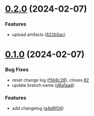 # [0.2.0](https://github.com/babyhockey/greetings-ci/compare/v0.1.0...v0.2.0) (2024-02-07)


### Features

* upload artifacts ([822b5ac](https://github.com/babyhockey/greetings-ci/commit/822b5ac636110485c8e31d418bbf292548aaec38))



# [0.1.0](https://github.com/babyhockey/greetings-ci/compare/a4d9f04509662db2e80458de6f6b76c2ae0abd55...v0.1.0) (2024-02-07)


### Bug Fixes

* reset change log ([f5b8c28](https://github.com/babyhockey/greetings-ci/commit/f5b8c284f6befd6a85e9b4b74d224101cb11c188)), closes [#2](https://github.com/babyhockey/greetings-ci/issues/2)
* update branch name ([d6a1aa4](https://github.com/babyhockey/greetings-ci/commit/d6a1aa42c3153b8cdf96ad5ded89aa7328215b33))


### Features

* add changelog ([a4d9f04](https://github.com/babyhockey/greetings-ci/commit/a4d9f04509662db2e80458de6f6b76c2ae0abd55))



